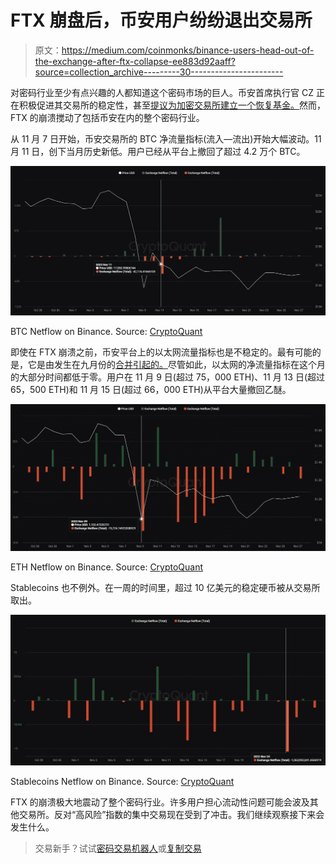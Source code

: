 # FTX 崩盘后，币安用户纷纷退出交易所

> 原文：<https://medium.com/coinmonks/binance-users-head-out-of-the-exchange-after-ftx-collapse-ee883d92aaff?source=collection_archive---------30----------------------->

对密码行业至少有点兴趣的人都知道这个密码市场的巨人。币安首席执行官 CZ 正在积极促进其交易所的稳定性，甚至[提议为加密交易所建立一个恢复基金。](https://www.observers.com/binance-proposes-a-recovery-fund-as-exchanges-face-liquidity-crisis/)然而，FTX 的崩溃搅动了包括币安在内的整个密码行业。

从 11 月 7 日开始，币安交易所的 BTC 净流量指标(流入—流出)开始大幅波动。11 月 11 日，创下当月历史新低。用户已经从平台上撤回了超过 4.2 万个 BTC。

![](img/dc625d9c6038e006ee9b28819c842462.png)

BTC Netflow on Binance. Source: [CryptoQuant](https://cryptoquant.com/asset/btc/chart/exchange-flows/exchange-netflow-total?exchange=binance&window=DAY&sma=0&ema=0&priceScale=log&metricScale=linear&chartStyle=column)

即使在 FTX 崩溃之前，币安平台上的以太网流量指标也是不稳定的。最有可能的是，它是由发生在九月份的[合并引起的。](https://www.observers.com/the-merge-it-happened/)尽管如此，以太网的净流量指标在这个月的大部分时间都低于零。用户在 11 月 9 日(超过 75，000 ETH)、11 月 13 日(超过 65，500 ETH)和 11 月 15 日(超过 66，000 ETH)从平台大量撤回乙醚。

![](img/695ee86088813ba8cf0c8fbcc046cae0.png)

ETH Netflow on Binance. Source: [CryptoQuant](https://cryptoquant.com/asset/eth/chart/exchange-flows/exchange-netflow-total?exchange=binance&window=DAY&sma=0&ema=0&priceScale=log&metricScale=linear&chartStyle=column)

Stablecoins 也不例外。在一周的时间里，超过 10 亿美元的稳定硬币被从交易所取出。

![](img/f34531a46fc5ac50b3ad1a4372567dce.png)

Stablecoins Netflow on Binance. Source: [CryptoQuant](https://cryptoquant.com/asset/stablecoin/chart/exchange-flows/exchange-netflow-total?exchange=binance&window=DAY&sma=0&ema=0&priceScale=log&metricScale=linear&chartStyle=column)

FTX 的崩溃极大地震动了整个密码行业。许多用户担心流动性问题可能会波及其他交易所。反对“高风险”指数的集中交易现在受到了冲击。我们继续观察接下来会发生什么。

> 交易新手？试试[密码交易机器人](/coinmonks/crypto-trading-bot-c2ffce8acb2a)或[复制交易](/coinmonks/top-10-crypto-copy-trading-platforms-for-beginners-d0c37c7d698c)